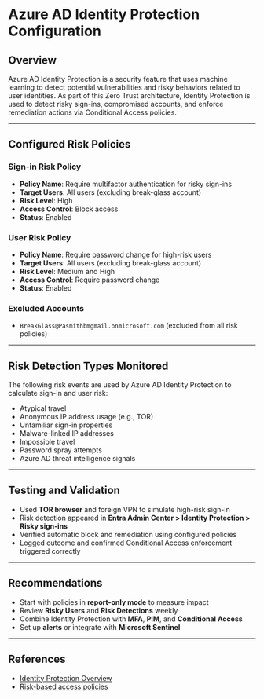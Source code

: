 # Azure AD Identity Protection Configuration

## Overview

Azure AD Identity Protection is a security feature that uses machine learning to detect potential vulnerabilities and risky behaviors related to user identities. As part of this Zero Trust architecture, Identity Protection is used to detect risky sign-ins, compromised accounts, and enforce remediation actions via Conditional Access policies.

---

## Configured Risk Policies

### Sign-in Risk Policy
- **Policy Name**: Require multifactor authentication for risky sign-ins
- **Target Users**: All users (excluding break-glass account)
- **Risk Level**: High
- **Access Control**: Block access
- **Status**: Enabled

### User Risk Policy
- **Policy Name**: Require password change for high-risk users
- **Target Users**: All users (excluding break-glass account)
- **Risk Level**: Medium and High
- **Access Control**: Require password change
- **Status**: Enabled

### Excluded Accounts
- `BreakGlass@Pasmithbmgmail.onmicrosoft.com` (excluded from all risk policies)

---

## Risk Detection Types Monitored

The following risk events are used by Azure AD Identity Protection to calculate sign-in and user risk:
- Atypical travel
- Anonymous IP address usage (e.g., TOR)
- Unfamiliar sign-in properties
- Malware-linked IP addresses
- Impossible travel
- Password spray attempts
- Azure AD threat intelligence signals

---

## Testing and Validation

- Used **TOR browser** and foreign VPN to simulate high-risk sign-in
- Risk detection appeared in **Entra Admin Center > Identity Protection > Risky sign-ins**
- Verified automatic block and remediation using configured policies
- Logged outcome and confirmed Conditional Access enforcement triggered correctly

---

## Recommendations

- Start with policies in **report-only mode** to measure impact
- Review **Risky Users** and **Risk Detections** weekly
- Combine Identity Protection with **MFA**, **PIM**, and **Conditional Access**
- Set up **alerts** or integrate with **Microsoft Sentinel**

---

## References
- [Identity Protection Overview](https://learn.microsoft.com/en-us/azure/active-directory/identity-protection/overview-identity-protection)
- [Risk-based access policies](https://learn.microsoft.com/en-us/entra/id-protection/concept-identity-protection-policies)
